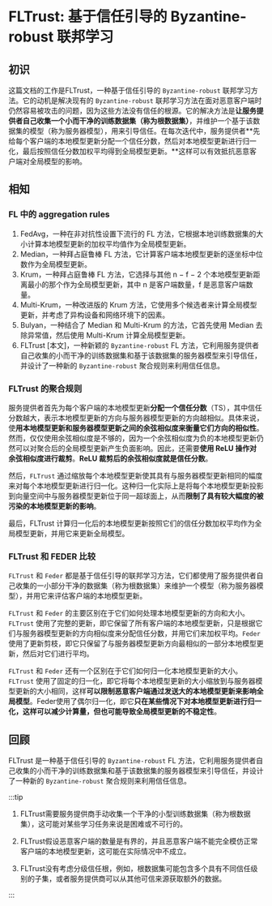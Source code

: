# FLTrust: 基于信任引导的 Byzantine-robust 联邦学习

## 初识

这篇文档的工作是FLTrust，一种基于信任引导的 `Byzantine-robust` 联邦学习方法。它的动机是解决现有的 `Byzantine-robust` 联邦学习方法在面对恶意客户端时仍然容易被攻击的问题，因为这些方法没有信任的根源。它的解决方法是**让服务提供者自己收集一个小而干净的训练数据集（称为根数据集）**，并维护一个基于该数据集的模型（称为服务器模型），用来引导信任。在每次迭代中，服务提供者**先给每个客户端的本地模型更新分配一个信任分数，然后对本地模型更新进行归一化，最后按照信任分数加权平均得到全局模型更新。**这样可以有效抵抗恶意客户端对全局模型的影响。

## 相知

### FL 中的 aggregation rules 

1. FedAvg，一种在非对抗性设置下流行的 FL 方法，它根据本地训练数据集的大小计算本地模型更新的加权平均值作为全局模型更新。
2. Median，一种拜占庭鲁棒 FL 方法，它计算客户端本地模型更新的逐坐标中位数作为全局模型更新。
3. Krum，一种拜占庭鲁棒 FL 方法，它选择与其他 n − f − 2 个本地模型更新距离最小的那个作为全局模型更新，其中 n 是客户端数量，f 是恶意客户端数量。
4. Multi-Krum，一种改进版的 Krum 方法，它使用多个候选者来计算全局模型更新，并考虑了异构设备和网络环境下的因素。
5. Bulyan，一种结合了 Median 和 Multi-Krum 的方法，它首先使用 Median 去除异常值，然后使用 Multi-Krum 计算全局模型更新。
6. FLTrust [本文]，一种新颖的 `Byzantine-robust` FL 方法，它利用服务提供者自己收集的小而干净的训练数据集和基于该数据集的服务器模型来引导信任，并设计了一种新的 `Byzantine-robust` 聚合规则来利用信任信息。

### FLTrust 的聚合规则

服务提供者首先为每个客户端的本地模型更新**分配一个信任分数**（TS），其中信任分数越大，表示本地模型更新的方向与服务器模型更新的方向越相似。具体来说，使**用本地模型更新和服务器模型更新之间的余弦相似度来衡量它们方向的相似性**。然而，仅仅使用余弦相似度是不够的，因为一个余弦相似度为负的本地模型更新仍然可以对聚合后的全局模型更新产生负面影响。因此，还需要**使用 ReLU 操作对余弦相似度进行裁剪**。**ReLU 裁剪后的余弦相似度就是信任分数**。

然后，`FLTrust` 通过缩放每个本地模型更新使其具有与服务器模型更新相同的幅度来对每个本地模型更新进行归一化。这种归一化实际上是将每个本地模型更新投影到向量空间中与服务器模型更新位于同一超球面上，从而**限制了具有较大幅度的被污染的本地模型更新的影响**。

最后，FLTrust 计算归一化后的本地模型更新按照它们的信任分数加权平均作为全局模型更新，并用它来更新全局模型。

### FLTrust 和 FEDER 比较

`FLTrust` 和 `Feder` 都是基于信任引导的联邦学习方法，它们都使用了服务提供者自己收集的一小部分干净的数据集（称为根数据集）来维护一个模型（称为服务器模型），并用它来评估客户端的本地模型更新。

`FLTrust` 和 `Feder` 的主要区别在于它们如何处理本地模型更新的方向和大小。`FLTrust` 使用了完整的更新，即它保留了所有客户端的本地模型更新，只是根据它们与服务器模型更新的方向相似度来分配信任分数，并用它们来加权平均。`Feder` 使用了更新剪枝，即它只保留了与服务器模型更新方向最相似的一部分本地模型更新，然后对它们进行平均。

`FLTrust` 和 `Feder` 还有一个区别在于它们如何归一化本地模型更新的大小。`FLTrust` 使用了固定的归一化，即它将每个本地模型更新的大小缩放到与服务器模型更新的大小相同，这样**可以限制恶意客户端通过发送大的本地模型更新来影响全局模型**。Feder使用了偶尔归一化，即它**只在某些情况下对本地模型更新进行归一化，这样可以减少计算量，但也可能导致全局模型更新的不稳定性**。 


## 回顾

FLTrust 是一种基于信任引导的 `Byzantine-robust` FL 方法，它利用服务提供者自己收集的小而干净的训练数据集和基于该数据集的服务器模型来引导信任，并设计了一种新的 `Byzantine-robust` 聚合规则来利用信任信息。

:::tip

1. FLTrust需要服务提供商手动收集一个干净的小型训练数据集（称为根数据集），这可能对某些学习任务来说是困难或不可行的。 

2. FLTrust假设恶意客户端的数量是有界的，并且恶意客户端不能完全模仿正常客户端的本地模型更新，这可能在实际情况中不成立。

3. FLTrust没有考虑分级信任根，例如，根数据集可能包含多个具有不同信任级别的子集，或者服务提供商可以从其他可信来源获取额外的数据。

:::













